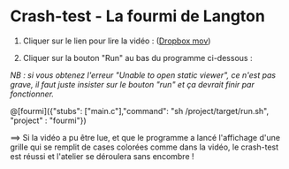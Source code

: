 # Crash-test - La fourmi de Langton

1. Cliquer sur le lien pour lire la vidéo : ([Dropbox mov](https://www.dropbox.com/s/56z2ujebbg5u8yu/La%20fourmi%20de%20Langton%20-%20Science%20%C3%A9tonnante%20%2321.mov?dl=0))

2. Cliquer sur la bouton "Run" au bas du programme ci-dessous :

*NB : si vous obtenez l'erreur "Unable to open static viewer", ce n'est pas grave, il faut juste insister sur le bouton "run" et ça devrait finir par fonctionner.*

@[fourmi]({"stubs": ["main.c"],"command": "sh /project/target/run.sh", "project" : "fourmi"})

==> Si la vidéo a pu être lue, et que le programme a lancé l'affichage d'une grille qui se remplit de cases colorées comme dans la vidéo, le crash-test est réussi et l'atelier se déroulera sans encombre !